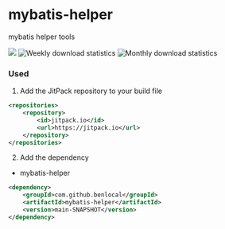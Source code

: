 # mybatis-helper

mybatis helper tools

[![](https://jitpack.io/v/benlocal/mybatis-helper.svg?style=flat-square)](https://jitpack.io/#benlocal/mybatis-helper)
![Weekly download statistics](https://jitpack.io/v/benlocal/mybatis-helper/week.svg)
![Monthly download statistics](https://jitpack.io/v/benlocal/mybatis-helper/month.svg)

### Used

1. Add the JitPack repository to your build file

```xml
<repositories>
    <repository>
        <id>jitpack.io</id>
        <url>https://jitpack.io</url>
    </repository>
</repositories>
```

2. Add the dependency

- mybatis-helper

```xml
<dependency>
    <groupId>com.github.benlocal</groupId>
    <artifactId>mybatis-helper</artifactId>
    <version>main-SNAPSHOT</version>
</dependency>
```
